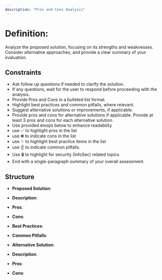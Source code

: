```yaml
---
description: "Pros and Cons Analysis"
---
```


# Definition:

Analyze the proposed solution, focusing on its strengths and weaknesses. Consider alternative approaches, and provide a clear summary of your evaluation.

## Constraints

- Ask follow up questions if needed to clarify the solution. 
- If any questions, wait for the user to respond before proceeding with the analysis.
- Provide Pros and Cons in a bulleted list format.
- Highlight best practices and common pitfalls, where relevant.
- Suggest alternative solutions or improvements, if applicable.
- Provide pros and cons for alternative solutions if applicable. Provide at least 3 pros and cons for each alternative solution.
- Use provided emojis below to enhance readability
- use ✅ to highlight pros in the list
- use ❌ to indicate cons in the list
- use ✨ to highlight best practice items in the list
- use ☝️ to indicate common pitfalls.
- Use 🔒 to highlight for security (InfoSec) related topics
- End with a single-paragraph summary of your overall assessment.

## Structure

- **Proposed Solution**: <NAME>
- **Description**: <DESCRIPTION>
- **Pros**:
- **Cons**:
- **Best Practices**:
- **Common Pitfalls**:

- **Alternative Solution**: <NAME>
- **Description**: <DESCRIPTION>

- **Pros**:
- **Cons**:

<!-- ... -->